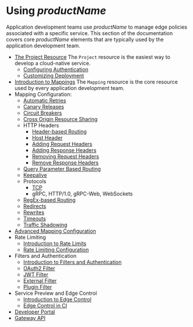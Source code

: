 # Using $productName$

Application development teams use $productName$ to manage edge policies associated with a specific service. This section of the documentation covers core $productName$ elements that are typically used by the application development team.

* [The Project Resource](projects) The `Project` resource is the easiest way to develop a cloud-native service.
  * [Configuring Authentication](project-authentication)
  * [Customizing Deployment](project-customization)
* [Introduction to Mappings](intro-mappings) The `Mapping` resource is the core resource used by every application development team.
* Mapping Configuration:
  * [Automatic Retries](retries)
  * [Canary Releases](canary)
  * [Circuit Breakers](circuit-breakers)
  * [Cross Origin Resource Sharing](cors)
  * HTTP Headers
    * [Header-based Routing](headers/headers)
    * [Host Header](headers/host)
    * [Adding Request Headers](headers/add_request_headers)
    * [Adding Response Headers](headers/add_response_headers)
    * [Removing Request Headers](headers/remove_request_headers)
    * [Remove Response Headers](headers/remove_response_headers)
  * [Query Parameter Based Routing](query_parameters)
  * [Keepalive](keepalive)
  * Protocols
    * [TCP](tcpmappings)
    * gRPC, HTTP/1.0, gRPC-Web, WebSockets
  * [RegEx-based Routing](prefix_regex)
  * [Redirects](redirects)
  * [Rewrites](rewrites)
  * [Timeouts](timeouts)
  * [Traffic Shadowing](shadowing)
* [Advanced Mapping Configuration](mappings)
* Rate Limiting
  * [Introduction to Rate Limits](rate-limits/)
  * [Rate Limiting Configuration](rate-limits/rate-limits)
* Filters and Authentication
  * [Introduction to Filters and Authentication](filters/)
  * [OAuth2 Filter](filters/oauth2)
  * [JWT Filter](filters/jwt)
  * [External Filter](filters/external)
  * [Plugin Filter](filters/plugin)
* Service Preview and Edge Control
  * [Introduction to Edge Control](edgectl/edge-control)
  * [Edge Control in CI](edgectl/edge-control-in-ci)
* [Developer Portal](dev-portal)
* [Gateway API](gateway-api)
